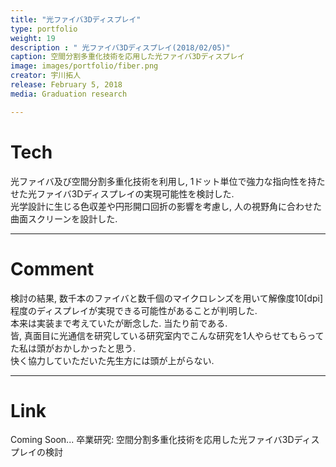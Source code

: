 ```yaml
---
title: "光ファイバ3Dディスプレイ"
type: portfolio
weight: 19
description : " 光ファイバ3Dディスプレイ(2018/02/05)"
caption: 空間分割多重化技術を応用した光ファイバ3Dディスプレイ
image: images/portfolio/fiber.png
creator: 宇川拓人
release: February 5, 2018
media: Graduation research

---
```

# Tech
光ファイバ及び空間分割多重化技術を利用し, 1ドット単位で強力な指向性を持たせた光ファイバ3Dディスプレイの実現可能性を検討した. <br>
光学設計に生じる色収差や円形開口回折の影響を考慮し, 人の視野角に合わせた曲面スクリーンを設計した. <br>

---
# Comment
検討の結果, 数千本のファイバと数千個のマイクロレンズを用いて解像度10[dpi]程度のディスプレイが実現できる可能性があることが判明した. <br> 
本来は実装まで考えていたが断念した. 当たり前である.  <br>
皆, 真面目に光通信を研究している研究室内でこんな研究を1人やらせてもらってた私は頭がおかしかったと思う. <br>
快く協力していただいた先生方には頭が上がらない. <br>

---
# Link
Coming Soon...
卒業研究: 空間分割多重化技術を応用した光ファイバ3Dディスプレイの検討
